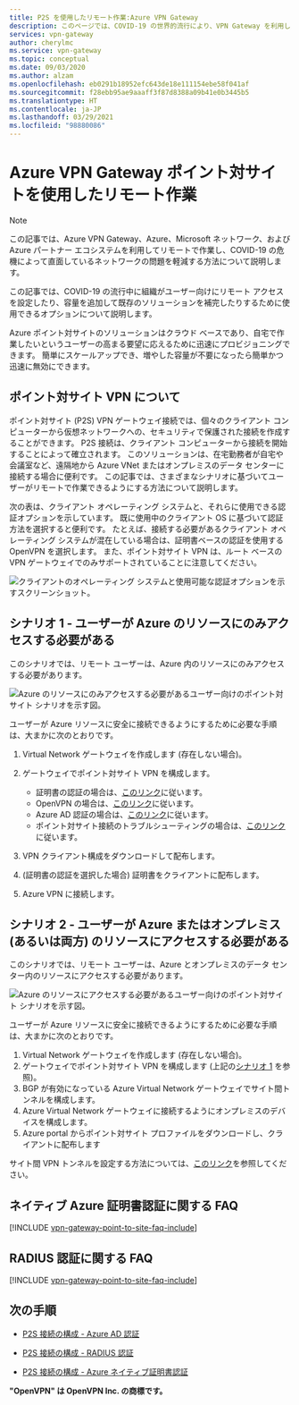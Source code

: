 ```yaml
---
title: P2S を使用したリモート作業:Azure VPN Gateway
description: このページでは、COVID-19 の世界的流行により、VPN Gateway を利用してリモートで作業できるようにする方法について説明します。
services: vpn-gateway
author: cherylmc
ms.service: vpn-gateway
ms.topic: conceptual
ms.date: 09/03/2020
ms.author: alzam
ms.openlocfilehash: eb0291b18952efc643de18e111154ebe58f041af
ms.sourcegitcommit: f28ebb95ae9aaaff3f87d8388a09b41e0b3445b5
ms.translationtype: HT
ms.contentlocale: ja-JP
ms.lasthandoff: 03/29/2021
ms.locfileid: "98880086"
---
```

# <a name="remote-work-using-azure-vpn-gateway-point-to-site"></a>Azure VPN Gateway ポイント対サイトを使用したリモート作業

>[!NOTE]
>この記事では、Azure VPN Gateway、Azure、Microsoft ネットワーク、および Azure パートナー エコシステムを利用してリモートで作業し、COVID-19 の危機によって直面しているネットワークの問題を軽減する方法について説明します。
>

この記事では、COVID-19 の流行中に組織がユーザー向けにリモート アクセスを設定したり、容量を追加して既存のソリューションを補完したりするために使用できるオプションについて説明します。

Azure ポイント対サイトのソリューションはクラウド ベースであり、自宅で作業したいというユーザーの高まる要望に応えるために迅速にプロビジョニングできます。 簡単にスケールアップでき、増やした容量が不要になったら簡単かつ迅速に無効にできます。

## <a name="about-point-to-site-vpn"></a><a name="p2s"></a>ポイント対サイト VPN について

ポイント対サイト (P2S) VPN ゲートウェイ接続では、個々のクライアント コンピューターから仮想ネットワークへの、セキュリティで保護された接続を作成することができます。 P2S 接続は、クライアント コンピューターから接続を開始することによって確立されます。 このソリューションは、在宅勤務者が自宅や会議室など、遠隔地から Azure VNet またはオンプレミスのデータ センターに接続する場合に便利です。 この記事では、さまざまなシナリオに基づいてユーザーがリモートで作業できるようにする方法について説明します。

次の表は、クライアント オペレーティング システムと、それらに使用できる認証オプションを示しています。 既に使用中のクライアント OS に基づいて認証方法を選択すると便利です。 たとえば、接続する必要があるクライアント オペレーティング システムが混在している場合は、証明書ベースの認証を使用する OpenVPN を選択します。 また、ポイント対サイト VPN は、ルート ベースの VPN ゲートウェイでのみサポートされていることに注意してください。

![クライアントのオペレーティング システムと使用可能な認証オプションを示すスクリーンショット。](./media/working-remotely-support/ostable.png "OS")

## <a name="scenario-1---users-need-access-to-resources-in-azure-only"></a><a name="scenario1"></a>シナリオ 1 - ユーザーが Azure のリソースにのみアクセスする必要がある

このシナリオでは、リモート ユーザーは、Azure 内のリソースにのみアクセスする必要があります。

![Azure のリソースにのみアクセスする必要があるユーザー向けのポイント対サイト シナリオを示す図。](./media/working-remotely-support/scenario1.png "シナリオ 1")

ユーザーが Azure リソースに安全に接続できるようにするために必要な手順は、大まかに次のとおりです。

1. Virtual Network ゲートウェイを作成します (存在しない場合)。
2. ゲートウェイでポイント対サイト VPN を構成します。

   * 証明書の認証の場合は、[このリンク](vpn-gateway-howto-point-to-site-resource-manager-portal.md#creategw)に従います。
   * OpenVPN の場合は、[このリンク](vpn-gateway-howto-openvpn.md)に従います。
   * Azure AD 認証の場合は、[このリンク](openvpn-azure-ad-tenant.md)に従います。
   * ポイント対サイト接続のトラブルシューティングの場合は、[このリンク](vpn-gateway-troubleshoot-vpn-point-to-site-connection-problems.md)に従います。
3. VPN クライアント構成をダウンロードして配布します。
4. (証明書の認証を選択した場合) 証明書をクライアントに配布します。
5. Azure VPN に接続します。

## <a name="scenario-2---users-need-access-to-resources-in-azure-andor-on-prem-resources"></a><a name="scenario2"></a>シナリオ 2 - ユーザーが Azure またはオンプレミス (あるいは両方) のリソースにアクセスする必要がある

このシナリオでは、リモート ユーザーは、Azure とオンプレミスのデータ センター内のリソースにアクセスする必要があります。

![Azure のリソースにアクセスする必要があるユーザー向けのポイント対サイト シナリオを示す図。](./media/working-remotely-support/scenario2.png "シナリオ 2")

ユーザーが Azure リソースに安全に接続できるようにするために必要な手順は、大まかに次のとおりです。

1. Virtual Network ゲートウェイを作成します (存在しない場合)。
2. ゲートウェイでポイント対サイト VPN を構成します (上記の[シナリオ 1](#scenario1) を参照)。
3. BGP が有効になっている Azure Virtual Network ゲートウェイでサイト間トンネルを構成します。
4. Azure Virtual Network ゲートウェイに接続するようにオンプレミスのデバイスを構成します。
5. Azure portal からポイント対サイト プロファイルをダウンロードし、クライアントに配布します

サイト間 VPN トンネルを設定する方法については、[このリンク](./tutorial-site-to-site-portal.md)を参照してください。

## <a name="faq-for-native-azure-certificate-authentication"></a><a name="faqcert"></a>ネイティブ Azure 証明書認証に関する FAQ

[!INCLUDE [vpn-gateway-point-to-site-faq-include](../../includes/vpn-gateway-faq-p2s-azurecert-include.md)]

## <a name="faq-for-radius-authentication"></a><a name="faqradius"></a>RADIUS 認証に関する FAQ

[!INCLUDE [vpn-gateway-point-to-site-faq-include](../../includes/vpn-gateway-faq-p2s-radius-include.md)]

## <a name="next-steps"></a>次の手順

* [P2S 接続の構成 - Azure AD 認証](openvpn-azure-ad-tenant.md)

* [P2S 接続の構成 - RADIUS 認証](point-to-site-how-to-radius-ps.md)

* [P2S 接続の構成 - Azure ネイティブ証明書認証](vpn-gateway-howto-point-to-site-rm-ps.md)

**"OpenVPN" は OpenVPN Inc. の商標です。**
